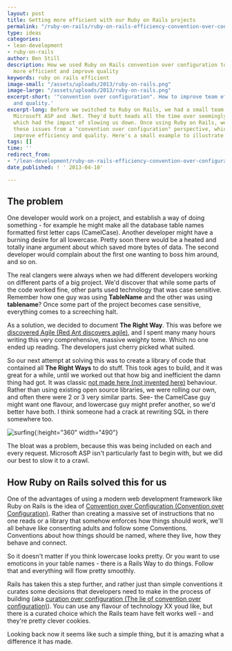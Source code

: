```yaml
---
layout: post
title: Getting more efficient with our Ruby on Rails projects
permalink: "/ruby-on-rails/ruby-on-rails-efficiency-convention-over-configuration/"
type: ideas
categories:
- lean-development
- ruby-on-rails
author: Ben Still
description: How we used Ruby on Rails convention over configuration to make our developers
  more efficient and improve quality
keywords: ruby on rails efficient
image-small: "/assets/uploads/2013/ruby-on-rails.png"
image-large: "/assets/uploads/2013/ruby-on-rails.png"
excerpt-short: '"convention over configuration". How to improve team effectiveness
  and quality.'
excerpt-long: Before we switched to Ruby on Rails, we had a small team working in
  Microsoft ASP and .Net. They'd butt heads all the time over seemingly trivial stuff,
  which had the impact of slowing us down. Once using Ruby on Rails, we started approaching
  these issues from a "convention over configuration" perspective, which helped us
  improve efficiency and quality. Here's a small example to illustrate how.
tags: []
time: ''
redirect_from:
- "/lean-development/ruby-on-rails-efficiency-convention-over-configuration/"
date_published: ! ' 2013-04-10'

---
```

## The problem

One developer would work on a project, and establish a way of doing something - for example he might make all the database table names formatted first letter caps (CamelCase). Another developer might have a burning desire for all lowercase. Pretty soon there would be a heated and totally inane argument about which saved more bytes of data. The second developer would complain about the first one wanting to boss him around, and so on.

The real clangers were always when we had different developers working on different parts of a big project. We'd discover that while some parts of the code worked fine, other parts used technology that was case sensitive. Remember how one guy was using **TableName** and the other was using **tablename**? Once some part of the project becomes case sensitive, everything comes to a screeching halt.

As a solution, we decided to document **The Right Way**. This was before we [discovered Agile (Red Ant discovers agile)](/about-red-ant/), and I spent many many hours writing this very comprehensive, massive weighty tome. Which no one ended up reading. The developers just cherry picked what suited.

So our next attempt at solving this was to create a library of code that contained all **The Right Ways** to do stuff. This took ages to build, and it was great for a while, until we worked out that how big and inefficient the damn thing had got. It was classic [not made here (not invented here)](http://en.wikipedia.org/wiki/Not_invented_here) behaviour. Rather than using existing open source libraries, we were rolling our own, and often there were 2 or 3 very similar parts. See- the CamelCase guy might want one flavour, and lowercase guy might prefer another, so we'd better have both. I think someone had a crack at rewriting SQL in there somewhere too.

![surfing](/assets/uploads/2013/surfing.gif){:height="360" width="490"}

The bloat was a problem, because this was being included on each and every request. Microsoft ASP isn't particularly fast to begin with, but we did our best to slow it to a crawl.

## How Ruby on Rails solved this for us

One of the advantages of using a modern web development framework like Ruby on Rails is the idea of [Convention over Configuration (Convention over Configuration)](http://en.wikipedia.org/wiki/Convention_over_configuration). Rather than creating a massive set of instructions that no one reads or a library that somehow enforces how things should work, we'll all behave like consenting adults and follow some Conventions. Conventions about how things should be named, where they live, how they behave and connect.

So it doesn't matter if you think lowercase looks pretty. Or you want to use emoticons in your table names - there is a Rails Way to do things. Follow that and everything will flow pretty smoothly.

Rails has taken this a step further, and rather just than simple conventions it curates some decisions that developers need to make in the process of building (aka [curation over configuration (The lie of convention over configuration)](http://gilesbowkett.blogspot.com.au/2013/02/the-lie-of-convention-over-configuration.html)). You can use any flavour of technology XX youd like, but there is a curated choice which the Rails team have felt works well - and they're pretty clever cookies.

Looking back now it seems like such a simple thing, but it is amazing what a difference it has made.
